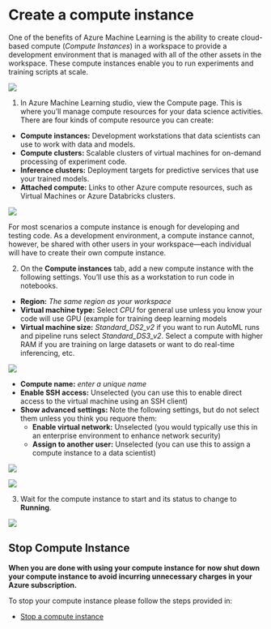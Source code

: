# Create a compute instance

One of the benefits of Azure Machine Learning is the ability to create cloud-based compute (*Compute Instances*) in a workspace to provide a development environment that is managed with all of the other assets in the workspace. These compute instances enable you to run experiments and training scripts at scale.

![](https://docs.microsoft.com/en-us/learn/wwl-data-ai/intro-to-azure-machine-learning-service/media/01-05-notebook-vm.jpg)

1. In Azure Machine Learning studio, view the Compute page. This is where you’ll manage compute resources for your data science activities. There are four kinds of compute resource you can create:

* **Compute instances:** Development workstations that data scientists can use to work with data and models.
* **Compute clusters:**  Scalable clusters of virtual machines for on-demand processing of experiment code.
* **Inference clusters:** Deployment targets for predictive services that use your trained models.
* **Attached compute:** Links to other Azure compute resources, such as Virtual Machines or Azure Databricks clusters.

![](https://github.com/felicity-borg/Getting-Started-On-Azure-ML/blob/main/Images/TypesOfComputeInstances.PNG)

For most scenarios a compute instance is enough for developing and testing code.  As a development environment, a compute instance cannot, however, be shared with other users in your workspace—each individual will have to create their own compute instance. 

2. On the **Compute instances** tab, add a new compute instance with the following settings. You’ll use this as a workstation to run code in notebooks.

* **Region:** *The same region as your workspace*
* **Virtual machine type:** Select *CPU* for general use unless you know your code will use GPU (example for training deep learning models
* **Virtual machine size:** *Standard_DS2_v2* if you want to run AutoML runs and pipeline runs select *Standard_DS3_v2*. Select a compute with higher RAM if you are training on large datasets or want to do real-time inferencing, etc.  

![](https://github.com/felicity-borg/Getting-Started-On-Azure-ML/blob/main/Images/NewCompute1.PNG)

* **Compute name:** *enter a unique name*
* **Enable SSH access:** Unselected (you can use this to enable direct access to the virtual machine using an SSH client)
* **Show advanced settings:** Note the following settings, but do not select them unless you think you requore them:
    * **Enable virtual network:** Unselected (you would typically use this in an enterprise environment to enhance network security)
    * **Assign to another user:** Unselected (you can use this to assign a compute instance to a data scientist)
    
![](https://github.com/felicity-borg/Getting-Started-On-Azure-ML/blob/main/Images/NewCompute2.PNG)

![](https://github.com/felicity-borg/Getting-Started-On-Azure-ML/blob/main/Images/NewCompute3.PNG)
  
3. Wait for the compute instance to start and its status to change to **Running**.

![](https://github.com/felicity-borg/Getting-Started-On-Azure-ML/blob/main/Images/NewCompute4.PNG)

## Stop Compute Instance

**When you are done with using your compute instance for now shut down your compute instance to avoid incurring unnecessary charges in your Azure subscription.**

To stop your compute instance please follow the steps provided in:

* [Stop a compute instance](https://github.com/felicity-borg/Getting-Started-On-Azure-ML/blob/main/Stop-Compute-Instance.md)
